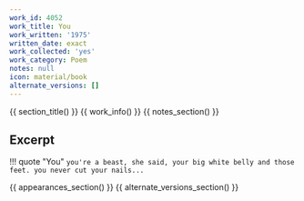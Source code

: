 ```yaml
---
work_id: 4052
work_title: You
work_written: '1975'
written_date: exact
work_collected: 'yes'
work_category: Poem
notes: null
icon: material/book
alternate_versions: []
---
```


{{ section_title() }}
{{ work_info() }}
{{ notes_section() }}
## Excerpt
!!! quote "You"
    ```
    you're a beast, she said,
    your big white belly
    and those feet.
    you never cut your nails...
    ```

{{ appearances_section() }}
{{ alternate_versions_section() }}